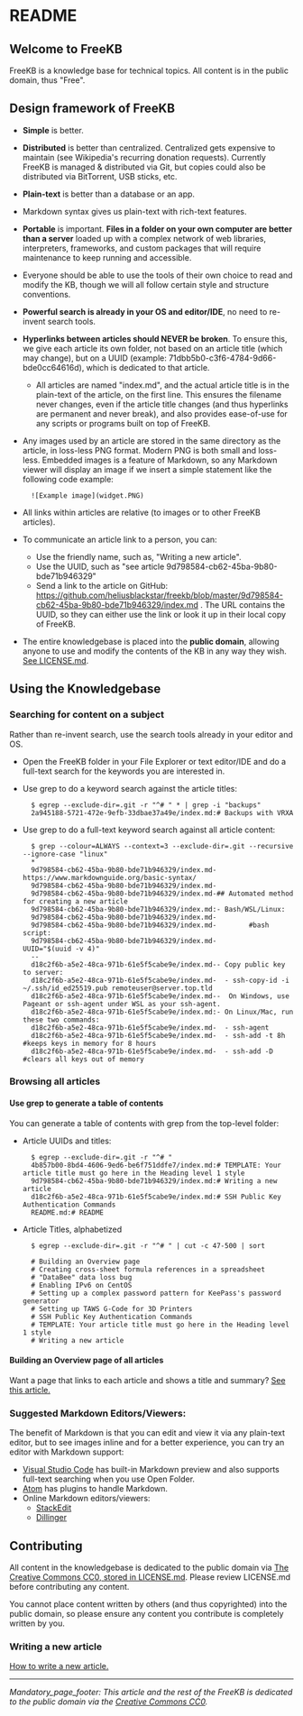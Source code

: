 # README
## Welcome to FreeKB
FreeKB is a knowledge base for technical topics.  All content is in the public domain, thus "Free".

## Design framework of FreeKB
- **Simple** is better.
- **Distributed** is better than centralized.  Centralized gets expensive to maintain (see Wikipedia's recurring donation requests).  Currently FreeKB is managed & distributed via Git, but copies could also be distributed via BitTorrent, USB sticks, etc.
- **Plain-text** is better than a database or an app.
- Markdown syntax gives us plain-text with rich-text features.
- **Portable**  is important.  **Files in a folder on your own computer are better than a server** loaded up with a complex network of web libraries, interpreters, frameworks, and custom packages that will require maintenance to keep running and accessible.
- Everyone should be able to use the tools of their own choice to read and modify the KB, though we will all follow certain style and structure conventions.
- **Powerful search is already in your OS and editor/IDE**, no need to re-invent search tools.
- **Hyperlinks between articles should NEVER be broken**.  To ensure this, we give each article its own folder, not based on an article title (which may change), but on a UUID (example: 71dbb5b0-c3f6-4784-9d66-bde0cc64616d), which is dedicated to that article.
    - All articles are named "index.md", and the actual article title is in the plain-text of the article, on the first line.  This ensures the filename never changes, even if the article title changes (and thus hyperlinks are permanent and never break), and also provides ease-of-use for any scripts or programs built on top of FreeKB.
- Any images used by an article are stored in the same directory as the article, in loss-less PNG format.  Modern PNG is both small and loss-less.  Embedded images is a feature of Markdown, so any Markdown viewer will display an image if we insert a simple statement like the following code example:

        ![Example image](widget.PNG)
    
- All links within articles are relative (to images or to other FreeKB articles).
- To communicate an article link to a person, you can:
    - Use the friendly name, such as, "Writing a new article".
    - Use the UUID, such as "see article 9d798584-cb62-45ba-9b80-bde71b946329"
    - Send a link to the article on GitHub: https://github.com/heliusblackstar/freekb/blob/master/9d798584-cb62-45ba-9b80-bde71b946329/index.md .  The URL contains the UUID, so they can either use the link or look it up in their local copy of FreeKB.
- The entire knowledgebase is placed into the **public domain**, allowing anyone to use and modify the contents of the KB in any way they wish.  [See LICENSE.md](LICENSE.md).

## Using the Knowledgebase
### Searching for content on a subject
Rather than re-invent search, use the search tools already in your editor and OS.
- Open the FreeKB folder in your File Explorer or text editor/IDE and do a full-text search for the keywords you are interested in.
- Use grep to do a keyword search against the article titles:
 
        $ egrep --exclude-dir=.git -r "^# " * | grep -i "backups"
        2a945188-5721-472e-9efb-33dbae37a49e/index.md:# Backups with VRXA
- Use grep to do a full-text keyword search against all article content:

        $ grep --colour=ALWAYS --context=3 --exclude-dir=.git --recursive --ignore-case "linux"
        *
        9d798584-cb62-45ba-9b80-bde71b946329/index.md-https://www.markdownguide.org/basic-syntax/
        9d798584-cb62-45ba-9b80-bde71b946329/index.md-
        9d798584-cb62-45ba-9b80-bde71b946329/index.md-## Automated method for creating a new article
        9d798584-cb62-45ba-9b80-bde71b946329/index.md:- Bash/WSL/Linux:
        9d798584-cb62-45ba-9b80-bde71b946329/index.md-
        9d798584-cb62-45ba-9b80-bde71b946329/index.md-        #bash script:
        9d798584-cb62-45ba-9b80-bde71b946329/index.md-        UUID="$(uuid -v 4)"
        --
        d18c2f6b-a5e2-48ca-971b-61e5f5cabe9e/index.md-- Copy public key to server:
        d18c2f6b-a5e2-48ca-971b-61e5f5cabe9e/index.md-  - ssh-copy-id -i ~/.ssh/id_ed25519.pub remoteuser@server.top.tld
        d18c2f6b-a5e2-48ca-971b-61e5f5cabe9e/index.md--  On Windows, use Pageant or ssh-agent under WSL as your ssh-agent.
        d18c2f6b-a5e2-48ca-971b-61e5f5cabe9e/index.md:- On Linux/Mac, run these two commands:
        d18c2f6b-a5e2-48ca-971b-61e5f5cabe9e/index.md-  - ssh-agent
        d18c2f6b-a5e2-48ca-971b-61e5f5cabe9e/index.md-  - ssh-add -t 8h   #keeps keys in memory for 8 hours
        d18c2f6b-a5e2-48ca-971b-61e5f5cabe9e/index.md-  - ssh-add -D  #clears all keys out of memory

### Browsing all articles
#### Use grep to generate a table of contents
You can generate a table of contents with grep from the top-level folder:   
- Article UUIDs and titles:

        $ egrep --exclude-dir=.git -r "^# "
        4b857b00-8bd4-4606-9ed6-be6f751ddfe7/index.md:# TEMPLATE: Your article title must go here in the Heading level 1 style
        9d798584-cb62-45ba-9b80-bde71b946329/index.md:# Writing a new article
        d18c2f6b-a5e2-48ca-971b-61e5f5cabe9e/index.md:# SSH Public Key Authentication Commands
        README.md:# README

- Article Titles, alphabetized

        $ egrep --exclude-dir=.git -r "^# " | cut -c 47-500 | sort

        # Building an Overview page
        # Creating cross-sheet formula references in a spreadsheet
        # "DataBee" data loss bug
        # Enabling IPv6 on CentOS
        # Setting up a complex password pattern for KeePass's password generator
        # Setting up TAWS G-Code for 3D Printers
        # SSH Public Key Authentication Commands
        # TEMPLATE: Your article title must go here in the Heading level 1 style
        # Writing a new article

#### Building an Overview page of all articles
Want a page that links to each article and shows a title and summary?
[See this article.](0922a119-067c-4b34-95ea-0e8866aa4467/index.md)

### Suggested Markdown Editors/Viewers:
The benefit of Markdown is that you can edit and view it via any plain-text editor, but to see images inline and for a better experience, you can try an editor with Markdown support:
- [Visual Studio Code](https://code.visualstudio.com/docs/languages/markdown) has built-in Markdown preview and also supports full-text searching when you use Open Folder.
- [Atom](https://atom.io/packages/markdown-preview) has plugins to handle Markdown.
- Online Markdown editors/viewers:
    - [StackEdit](https://stackedit.io/app#)
    - [Dillinger](https://dillinger.io/)

## Contributing
All content in the knowledgebase is dedicated to the public domain via [The Creative Commons CC0, stored in LICENSE.md](LICENSE.md).  Please review LICENSE.md before contributing any content.

You cannot place content written by others (and thus copyrighted) into the public domain, so please ensure any content you contribute is completely written by you.

### Writing a new article
[How to write a new article.](9d798584-cb62-45ba-9b80-bde71b946329/index.md)




***
_Mandatory_page_footer: This article and the rest of the FreeKB is dedicated to the public domain via the [Creative Commons CC0](LICENSE.md)._


